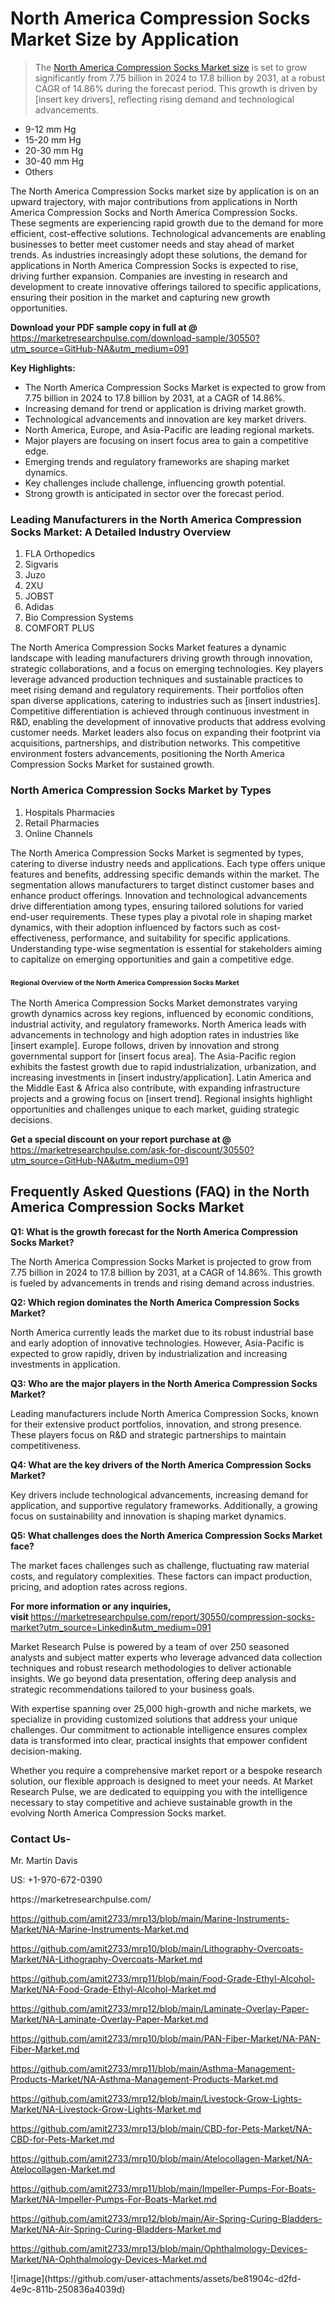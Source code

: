 <h1>North America Compression Socks Market&nbsp;Size by Application</h1><blockquote><p>The <a href="https://marketresearchpulse.com/download-sample/30550?utm_source=GitHub-NA&amp;utm_medium=091">North America Compression Socks Market size</a> is set to grow significantly from 7.75 billion in 2024 to 17.8 billion by 2031, at a robust CAGR of 14.86% during the forecast period. This growth is driven by [insert key drivers], reflecting rising demand and technological advancements.</p></blockquote><ul><li>9-12 mm Hg <li> 15-20 mm Hg <li> 20-30 mm Hg <li> 30-40 mm Hg <li> Others</li></ul><p>The North America Compression Socks market size by application is on an upward trajectory, with major contributions from applications in North America Compression Socks and North America Compression Socks. These segments are experiencing rapid growth due to the demand for more efficient, cost-effective solutions. Technological advancements are enabling businesses to better meet customer needs and stay ahead of market trends. As industries increasingly adopt these solutions, the demand for applications in North America Compression Socks is expected to rise, driving further expansion. Companies are investing in research and development to create innovative offerings tailored to specific applications, ensuring their position in the market and capturing new growth opportunities.</p><p><strong>Download your PDF sample copy in full at @ </strong><a href="https://marketresearchpulse.com/download-sample/30550?utm_source=GitHub-NA&amp;utm_medium=091">https://marketresearchpulse.com/download-sample/30550?utm_source=GitHub-NA&amp;utm_medium=091</a></p><p><strong>Key Highlights: </strong></p><ul><li>The North America Compression Socks Market is expected to grow from 7.75 billion in 2024 to 17.8 billion by 2031, at a CAGR of 14.86%.</li><li>Increasing demand for trend or application is driving market growth.</li><li>Technological advancements and innovation are key market drivers.</li><li>North America, Europe, and Asia-Pacific are leading regional markets.</li><li>Major players are focusing on insert focus area to gain a competitive edge.</li><li>Emerging trends and regulatory frameworks are shaping market dynamics.</li><li>Key challenges include challenge, influencing growth potential.</li><li>Strong growth is anticipated in sector over the forecast period.</li></ul><h3>Leading Manufacturers in the North America Compression Socks Market: A Detailed Industry Overview</h3><ol><li>FLA Orthopedics</li><li>Sigvaris</li><li>Juzo</li><li>2XU</li><li>JOBST</li><li>Adidas</li><li>Bio Compression Systems</li><li>COMFORT PLUS</li></ol><div class="flex max-w-full flex-col flex-grow"><div class="min-h-8 text-message flex w-full flex-col items-end gap-2 whitespace-normal break-words [.text-message+&amp;]:mt-5" dir="auto" data-message-author-role="assistant" data-message-id="fd8432e4-4910-450d-b182-61b7bfb0a01f" data-message-model-slug="gpt-4o"><div class="flex w-full flex-col gap-1 empty:hidden first:pt-[3px]"><div class="markdown prose w-full break-words dark:prose-invert light"><p>The North America Compression Socks Market features a dynamic landscape with leading manufacturers driving growth through innovation, strategic collaborations, and a focus on emerging technologies. Key players leverage advanced production techniques and sustainable practices to meet rising demand and regulatory requirements. Their portfolios often span diverse applications, catering to industries such as [insert industries]. Competitive differentiation is achieved through continuous investment in R&amp;D, enabling the development of innovative products that address evolving customer needs. Market leaders also focus on expanding their footprint via acquisitions, partnerships, and distribution networks. This competitive environment fosters advancements, positioning the North America Compression Socks Market for sustained growth.</p></div></div></div></div><h3>North America Compression Socks Market by Types</h3><ol><li>Hospitals Pharmacies <li> Retail Pharmacies <li> Online Channels</li></ol><div class="flex max-w-full flex-col flex-grow"><div class="min-h-8 text-message flex w-full flex-col items-end gap-2 whitespace-normal break-words [.text-message+&amp;]:mt-5" dir="auto" data-message-author-role="assistant" data-message-id="084470be-0bb7-4664-bddf-5156b4f41249" data-message-model-slug="gpt-4o-mini"><div class="flex w-full flex-col gap-1 empty:hidden first:pt-[3px]"><div class="markdown prose w-full break-words dark:prose-invert light"><p>The North America Compression Socks Market is segmented by types, catering to diverse industry needs and applications. Each type offers unique features and benefits, addressing specific demands within the market. The segmentation allows manufacturers to target distinct customer bases and enhance product offerings. Innovation and technological advancements drive differentiation among types, ensuring tailored solutions for varied end-user requirements. These types play a pivotal role in shaping market dynamics, with their adoption influenced by factors such as cost-effectiveness, performance, and suitability for specific applications. Understanding type-wise segmentation is essential for stakeholders aiming to capitalize on emerging opportunities and gain a competitive edge.</p></div></div></div></div><h3><span style="font-size: 11px;">Regional Overview of the North America Compression Socks Market</span></h3><div class="flex max-w-full flex-col flex-grow"><div class="min-h-8 text-message flex w-full flex-col items-end gap-2 whitespace-normal break-words [.text-message+&amp;]:mt-5" dir="auto" data-message-author-role="assistant" data-message-id="e9038762-ce64-4e30-91c9-9bd413514231" data-message-model-slug="gpt-4o-mini"><div class="flex w-full flex-col gap-1 empty:hidden first:pt-[3px]"><div class="markdown prose w-full break-words dark:prose-invert light"><p>The North America Compression Socks Market demonstrates varying growth dynamics across key regions, influenced by economic conditions, industrial activity, and regulatory frameworks. North America leads with advancements in technology and high adoption rates in industries like [insert example]. Europe follows, driven by innovation and strong governmental support for [insert focus area]. The Asia-Pacific region exhibits the fastest growth due to rapid industrialization, urbanization, and increasing investments in [insert industry/application]. Latin America and the Middle East &amp; Africa also contribute, with expanding infrastructure projects and a growing focus on [insert trend]. Regional insights highlight opportunities and challenges unique to each market, guiding strategic decisions.</p></div></div></div></div><p><strong>Get a special discount on your report purchase at @ </strong><a href="https://marketresearchpulse.com/ask-for-discount/30550?utm_source=GitHub-NA&amp;utm_medium=091">https://marketresearchpulse.com/ask-for-discount/30550?utm_source=GitHub-NA&amp;utm_medium=091</a></p><h2>Frequently Asked Questions (FAQ) in the North America Compression Socks Market</h2><p><strong>Q1: What is the growth forecast for the North America Compression Socks Market?</strong></p><p>The North America Compression Socks Market is projected to grow from 7.75 billion in 2024 to 17.8 billion by 2031, at a CAGR of 14.86%. This growth is fueled by advancements in trends and rising demand across industries.</p><p><strong>Q2: Which region dominates the North America Compression Socks Market?</strong></p><p>North America currently leads the market due to its robust industrial base and early adoption of innovative technologies. However, Asia-Pacific is expected to grow rapidly, driven by industrialization and increasing investments in application.</p><p><strong>Q3: Who are the major players in the North America Compression Socks Market?</strong></p><p>Leading manufacturers include North America Compression Socks, known for their extensive product portfolios, innovation, and strong presence. These players focus on R&amp;D and strategic partnerships to maintain competitiveness.</p><p><strong>Q4: What are the key drivers of the North America Compression Socks Market?</strong></p><p>Key drivers include technological advancements, increasing demand for application, and supportive regulatory frameworks. Additionally, a growing focus on sustainability and innovation is shaping market dynamics.</p><p><strong>Q5: What challenges does the North America Compression Socks Market face?</strong></p><p>The market faces challenges such as challenge, fluctuating raw material costs, and regulatory complexities. These factors can impact production, pricing, and adoption rates across regions.</p><p><strong>For more information or any inquiries, visit&nbsp;</strong><a href="https://marketresearchpulse.com/report/30550/compression-socks-market?utm_source=Linkedin&utm_medium=091">https://marketresearchpulse.com/report/30550/compression-socks-market?utm_source=Linkedin&utm_medium=091</a></p><p>Market Research Pulse is powered by a team of over 250 seasoned analysts and subject matter experts who leverage advanced data collection techniques and robust research methodologies to deliver actionable insights. We go beyond data presentation, offering deep analysis and strategic recommendations tailored to your business goals.</p><p>With expertise spanning over 25,000 high-growth and niche markets, we specialize in providing customized solutions that address your unique challenges. Our commitment to actionable intelligence ensures complex data is transformed into clear, practical insights that empower confident decision-making.</p><p>Whether you require a comprehensive market report or a bespoke research solution, our flexible approach is designed to meet your needs. At Market Research Pulse, we are dedicated to equipping you with the intelligence necessary to stay competitive and achieve sustainable growth in the evolving North America Compression Socks market.</p><h3><strong>Contact Us-</strong></h3><p>Mr. Martin Davis</p><p>US: +1-970-672-0390</p><p>https://marketresearchpulse.com/</p><p><a href="https://github.com/amit2733/mrp13/blob/main/Marine-Instruments-Market/NA-Marine-Instruments-Market.md">https://github.com/amit2733/mrp13/blob/main/Marine-Instruments-Market/NA-Marine-Instruments-Market.md</a></p><p><a href="https://github.com/amit2733/mrp10/blob/main/Lithography-Overcoats-Market/NA-Lithography-Overcoats-Market.md">https://github.com/amit2733/mrp10/blob/main/Lithography-Overcoats-Market/NA-Lithography-Overcoats-Market.md</a></p><p><a href="https://github.com/amit2733/mrp11/blob/main/Food-Grade-Ethyl-Alcohol-Market/NA-Food-Grade-Ethyl-Alcohol-Market.md">https://github.com/amit2733/mrp11/blob/main/Food-Grade-Ethyl-Alcohol-Market/NA-Food-Grade-Ethyl-Alcohol-Market.md</a></p><p><a href="https://github.com/amit2733/mrp12/blob/main/Laminate-Overlay-Paper-Market/NA-Laminate-Overlay-Paper-Market.md">https://github.com/amit2733/mrp12/blob/main/Laminate-Overlay-Paper-Market/NA-Laminate-Overlay-Paper-Market.md</a></p><p><a href="https://github.com/amit2733/mrp10/blob/main/PAN-Fiber-Market/NA-PAN-Fiber-Market.md">https://github.com/amit2733/mrp10/blob/main/PAN-Fiber-Market/NA-PAN-Fiber-Market.md</a></p><p><a href="https://github.com/amit2733/mrp11/blob/main/Asthma-Management-Products-Market/NA-Asthma-Management-Products-Market.md">https://github.com/amit2733/mrp11/blob/main/Asthma-Management-Products-Market/NA-Asthma-Management-Products-Market.md</a></p><p><a href="https://github.com/amit2733/mrp12/blob/main/Livestock-Grow-Lights-Market/NA-Livestock-Grow-Lights-Market.md">https://github.com/amit2733/mrp12/blob/main/Livestock-Grow-Lights-Market/NA-Livestock-Grow-Lights-Market.md</a></p><p><a href="https://github.com/amit2733/mrp13/blob/main/CBD-for-Pets-Market/NA-CBD-for-Pets-Market.md">https://github.com/amit2733/mrp13/blob/main/CBD-for-Pets-Market/NA-CBD-for-Pets-Market.md</a></p><p><a href="https://github.com/amit2733/mrp10/blob/main/Atelocollagen-Market/NA-Atelocollagen-Market.md">https://github.com/amit2733/mrp10/blob/main/Atelocollagen-Market/NA-Atelocollagen-Market.md</a></p><p><a href="https://github.com/amit2733/mrp11/blob/main/Impeller-Pumps-For-Boats-Market/NA-Impeller-Pumps-For-Boats-Market.md">https://github.com/amit2733/mrp11/blob/main/Impeller-Pumps-For-Boats-Market/NA-Impeller-Pumps-For-Boats-Market.md</a></p><p><a href="https://github.com/amit2733/mrp12/blob/main/Air-Spring-Curing-Bladders-Market/NA-Air-Spring-Curing-Bladders-Market.md">https://github.com/amit2733/mrp12/blob/main/Air-Spring-Curing-Bladders-Market/NA-Air-Spring-Curing-Bladders-Market.md</a></p><p><a href="https://github.com/amit2733/mrp13/blob/main/Ophthalmology-Devices-Market/NA-Ophthalmology-Devices-Market.md">https://github.com/amit2733/mrp13/blob/main/Ophthalmology-Devices-Market/NA-Ophthalmology-Devices-Market.md</a></p>
![image](https://github.com/user-attachments/assets/be81904c-d2fd-4e9c-811b-250836a4039d)
